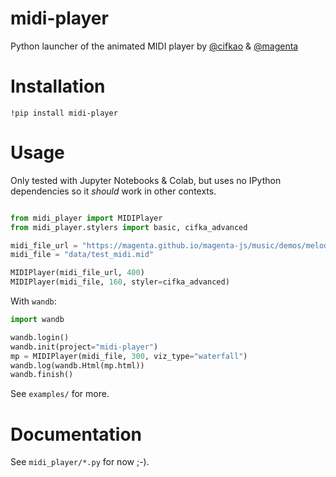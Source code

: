 # midi-player
Python launcher of the animated MIDI player by [@cifkao](https://github.com/cifkao) &amp; [@magenta](https://github.com/magenta)


# Installation

```
!pip install midi-player
```

# Usage

Only tested with Jupyter Notebooks & Colab, but uses no IPython dependencies so it *should* work in other contexts.
```python

from midi_player import MIDIPlayer
from midi_player.stylers import basic, cifka_advanced

midi_file_url = "https://magenta.github.io/magenta-js/music/demos/melody.mid"
midi_file = "data/test_midi.mid"

MIDIPlayer(midi_file_url, 400)  
MIDIPlayer(midi_file, 160, styler=cifka_advanced)
```

With `wandb`:
```python
import wandb

wandb.login()
wandb.init(project="midi-player")
mp = MIDIPlayer(midi_file, 300, viz_type="waterfall")
wandb.log(wandb.Html(mp.html))
wandb.finish()

```

See `examples/` for more.

# Documentation

See `midi_player/*.py` for now ;-). 
